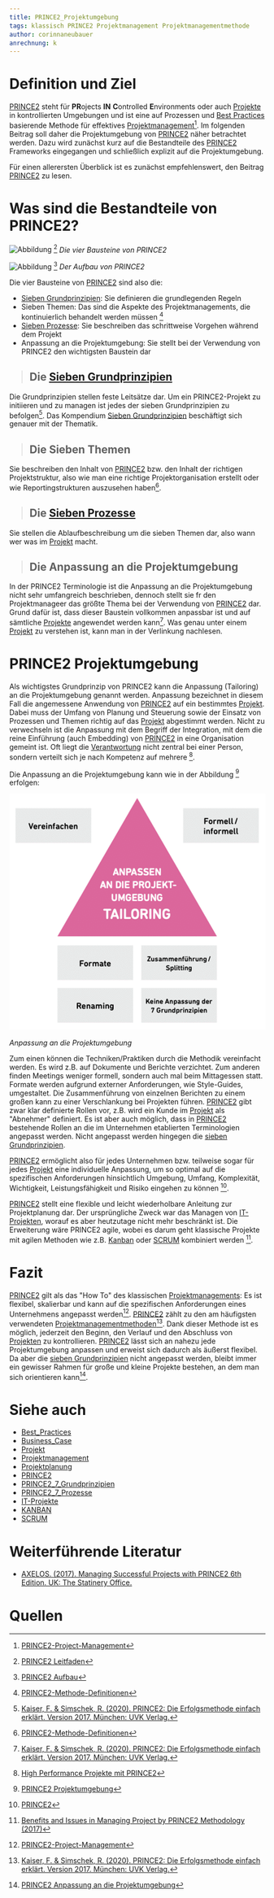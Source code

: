 ```yaml
---
title: PRINCE2_Projektumgebung
tags: klassisch PRINCE2 Projektmanagement Projektmanagementmethode
author: corinnaneubauer
anrechnung: k 
---
```


# Definition und Ziel
[PRINCE2](PRINCE2.md) steht für **PR**ojects **IN** **C**ontrolled **E**nvironments oder auch [Projekte](Projekt.md) in kontrollierten Umgebungen und ist eine auf Prozessen und [Best Practices](Best_Practices.md) basierende Methode für effektives [Projektmanagement](Projektmanagement.md)[^1]. Im folgenden Beitrag soll daher die Projektumgebung von [PRINCE2](PRINCE2.md) näher betrachtet werden. Dazu wird zunächst kurz auf die Bestandteile des [PRINCE2](PRINCE2.md) Frameworks eingegangen und schließlich explizit auf die Projektumgebung. 

Für einen allerersten Überblick ist es zunächst empfehlenswert, den Beitrag [PRINCE2](PRINCE2.md) zu lesen. 



# Was sind die Bestandteile von PRINCE2?


![Abbildung](PRINCE2_Die_vier_Bausteine/PRINCE2_Projektumgebung.png) [^9]
*Die vier Bausteine von PRINCE2*

![Abbildung](PRINCE2_Aufbau/PRINCE2_Projektumgebung.png) [^10]
*Der Aufbau von PRINCE2* 


Die vier Bausteine von [PRINCE2](PRINCE2.md) sind also die:

* [Sieben Grundprinzipien](PRINCE2_7_Grundprinzipien.md): Sie definieren die grundlegenden Regeln
* Sieben Themen: Das sind die Aspekte des Projektmanagements, die kontinuierlich behandelt werden müssen [^3]
* [Sieben Prozesse](PRINCE2_7_Prozesse.md): Sie beschreiben das schrittweise Vorgehen während dem Projekt 
* Anpassung an die Projektumgebung: Sie stellt bei der Verwendung von PRINCE2 den wichtigsten Baustein dar


> ## Die [Sieben Grundprinzipien](PRINCE2_7_Grundprinzipien.md)
Die Grundprinzipien stellen feste Leitsätze dar. Um ein PRINCE2-Projekt zu initiieren und zu managen ist jedes der sieben Grundprinzipien zu befolgen[^2]. Das Kompendium [Sieben Grundprinzipien](PRINCE2_7_Grundprinzipien.md) beschäftigt sich genauer mit der Thematik.

> ## Die Sieben Themen
Sie beschreiben den Inhalt von [PRINCE2](PRINCE2.md) bzw. den Inhalt der richtigen Projektstruktur, also wie man eine richtige Projektorganisation erstellt oder wie Reportingstrukturen auszusehen haben[^3]. 

> ## Die [Sieben Prozesse](PRINCE2_7_Prozesse.md)
Sie stellen die Ablaufbeschreibung um die sieben Themen dar, also wann wer was im [Projekt](Projekt.md) macht. 

> ## Die Anpassung an die Projektumgebung
In der PRINCE2 Terminologie ist die Anpassung an die Projektumgebung nicht sehr umfangreich beschrieben, dennoch stellt sie fr den Projektmanageer das größte Thema bei der Verwendung von [PRINCE2](PRINCE2.md) dar. Grund dafür ist, dass dieser Baustein vollkommen anpassbar ist und auf sämtliche [Projekte](Projekt.md) angewendet werden kann[^2]. Was genau unter einem [Projekt](Projekt.md) zu verstehen ist, kann man in der Verlinkung nachlesen. 


# PRINCE2 Projektumgebung

 
Als wichtigstes Grundprinzip von PRINCE2 kann die Anpassung (Tailoring) an die Projektumgebung genannt werden. Anpassung bezeichnet in diesem Fall die angemessene Anwendung von [PRINCE2](PRINCE2.md) auf ein bestimmtes [Projekt](Projekt.md). Dabei muss der Umfang von Planung und Steuerung sowie der Einsatz von Prozessen und Themen richtig auf das [Projekt](Projekt.md) abgestimmt werden. Nicht zu verwechseln ist die Anpassung mit dem Begriff der Integration, mit dem die reine Einführung (auch Embedding) von [PRINCE2](PRINCE2.md) in eine Organisation gemeint ist. Oft liegt die [Verantwortung](Verantwortlichkeiten.md) nicht zentral bei einer Person, sondern verteilt sich je nach Kompetenz auf mehrere [^4]. 
 

Die Anpassung an die Projektumgebung kann wie in der Abbildung [^5] erfolgen: 

![Abbildung](PRINCE2_Projektumgebung/PRINCE2_Projektumgebung.png)

*Anpassung an die Projektumgebung*

Zum einen können die Techniken/Praktiken durch die Methodik vereinfacht werden. Es wird z.B. auf Dokumente und Berichte verzichtet. 
Zum anderen finden Meetings weniger formell, sondern auch mal beim Mittagessen statt. 
Formate werden aufgrund externer Anforderungen, wie Style-Guides, umgestaltet. 
Die Zusammenführung von einzelnen Berichten zu einem großen kann zu einer Verschlankung bei Projekten führen. 
[PRINCE2](PRINCE2.md) gibt zwar klar definierte Rollen vor, z.B. wird ein Kunde im [Projekt](Projekt.md) als "Abnehmer" definiert. Es ist aber auch möglich, dass in [PRINCE2](PRINCE2.md) bestehende Rollen an die im Unternehmen etablierten Terminologien angepasst werden. Nicht angepasst werden hingegen die [sieben Grundprinzipien](PRINCE2_7_Grundprinzipien.md). 

[PRINCE2](PRINCE2.md) ermöglicht also für jedes Unternehmen bzw. teilweise sogar für jedes [Projekt](Projekt.md) eine individuelle Anpassung, um so optimal auf die spezifischen Anforderungen hinsichtlich Umgebung, Umfang, Komplexität, Wichtigkeit, Leistungsfähigkeit und Risiko eingehen zu können [^6]. 

[PRINCE2](PRINCE2.md) stellt eine flexible und leicht wiederholbare Anleitung zur Projektplanung dar. Der ursprüngliche Zweck war das Managen von [IT-Projekten](IT-Projekte.md), worauf es aber heutzutage nicht mehr beschränkt ist. Die Erweiterung wäre PRINCE2 agile, wobei es darum geht klassische Projekte mit agilen Methoden wie z.B. [Kanban](Kanban.md) oder [SCRUM](SCRUM.md) kombiniert werden [^7].  

# Fazit

[PRINCE2](PRINCE2.md) gilt als das "How To" des klassischen [Projektmanagements](Projektmanagement.md): Es ist flexibel, skalierbar und kann auf die spezifischen Anforderungen eines Unternehmens angepasst werden[^1]. [PRINCE2](PRINCE2.md) zählt zu den am häufigsten verwendeten [Projektmanagementmethoden](Projektmanagement.md)[^2]. Dank dieser Methode ist es möglich, jederzeit den Beginn, den Verlauf und den Abschluss von [Projekten](Projekt.md) zu kontrollieren. 
[PRINCE2](PRINCE2.md) lässt sich an nahezu jede Projektumgebung anpassen und erweist sich dadurch als äußerst flexibel. Da aber die [sieben Grundprinzipien](PRINCE2_7_Grundprinzipien.md) nicht angepasst werden, bleibt immer ein gewisser Rahmen für große und kleine Projekte bestehen, an dem man sich orientieren kann[^8].



# Siehe auch

* [Best_Practices](Best_Practices.md)
* [Business_Case](Business_Case.md)
* [Projekt](Projekt.md)
* [Projektmanagement](Projektmanagement.md)
* [Projektplanung](Projektplanung.md)
* [PRINCE2](PRINCE2.md) 
* [PRINCE2_7_Grundprinzipien](PRINCE2_7_Grundprinzipien.md)
* [PRINCE2_7_Prozesse](PRINCE2_7_Prozesse.md)
* [IT-Projekte](IT-Projekte.md)
* [KANBAN](Kanban.md)
* [SCRUM](SCRUM.md)

# Weiterführende Literatur

* [AXELOS. (2017). Managing Successful Projects with PRINCE2 6th Edition. UK: The Statinery Office.](https://www.hugendubel.de/de/ebook_epub/axelos-managing_successful_projects_with_prince2_2009_edition-20000486-produkt-details.html)

# Quellen

[^1]: [PRINCE2-Project-Management](https://www.axelos.com/certifications/propath/prince2-project-management) 
[^2]: [Kaiser, F. & Simschek, R. (2020). PRINCE2: Die Erfolgsmethode einfach erklärt. Version 2017. München: UVK Verlag.](https://www.thalia.de/shop/home/artikeldetails/A1058324519?ProvID=11000522&gclid=EAIaIQobChMIlLeY_ab39AIVY41oCR1tBQeSEAQYAiABEgKXFfD_BwE)
[^3]: [PRINCE2-Methode-Definitionen](https://www.maxpert.de/de/profil/schulungsspektrum/prince2-methode-definitionen/506) 
[^4]: [High Performance Projekte mit PRINCE2](https://www.youtube.com/watch?v=zl4zHUtwmSg) 
[^5]: [PRINCE2 Projektumgebung](https://www.agile-heroes.de/magazine/prince2-projektumgebung/)
[^6]: [PRINCE2](https://de.wikipedia.org/wiki/PRINCE2)
[^7]: [Benefits and Issues in Managing Project by PRINCE2 Methodology (2017)](https://www.researchgate.net/publication/318555680_Benefits_and_Issues_in_Managing_Project_by_PRINCE2_Methodology) 
[^8]: [PRINCE2 Anpassung an die Projektumgebung](https://www.certnow.de/itsm-blog/10-prince2/77-prince2-2017-anpassen-an-die-projektumgebung.html)  
[^9]: [PRINCE2 Leitfaden](https://www.agile-heroes.de/magazine/prince2-leitfaden/) 
[^10]: [PRINCE2 Aufbau](https://www.heitcon3.de/wp-content/uploads/2019/08/PRINCE2-2017-Leseprobe.pdf) 

